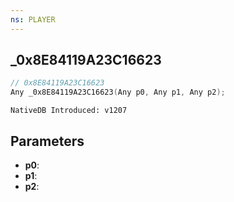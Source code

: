 ```yaml
---
ns: PLAYER
---
```

## _0x8E84119A23C16623

```c
// 0x8E84119A23C16623
Any _0x8E84119A23C16623(Any p0, Any p1, Any p2);
```

```
NativeDB Introduced: v1207
```

## Parameters
* **p0**:
* **p1**:
* **p2**:

